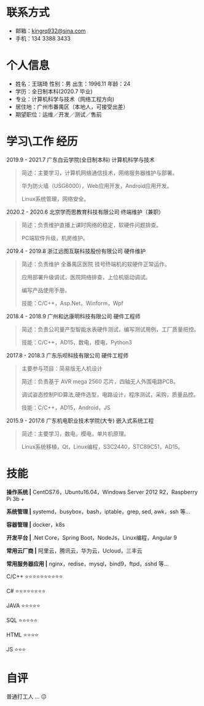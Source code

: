 # 联系方式
- 邮箱：kingrq932@sina.com
- 手机：134 3388 3433

# 个人信息
- 姓名：王瑞琦     性别：男     出生：1996.11     年龄：24
- 学历：全日制本科(2020.7 毕业)
- 专业：计算机科学与技术（网络工程方向)
- 居住地：广州市番禺区（本地人，可接受出差）
- 期望职位：运维／开发／测试／售前

# 学习\工作 经历
2019.9 - 2021.7       广东白云学院(全日制本科)                计算机科学与技术

> 简述：主要学习，计算机网络通信技术，网络服务器维护与部署。
> 
> 华为防火墙（USG6000），Web应用开发，Android应用开发。
> 
> Linux系统管理，网络安全。

2020.2 - 2020.6      北京学而思教育科技有限公司         终端维护（兼职）

> 简述：负责维护直播上课时网络的稳定，软硬件问题排查。
> 
> PC端软件升级，机房维护。

2019.4 - 2019.8       浙江远图互联科技股份有限公司         硬件维护

> 简述：负责维护 全番禺区医院 挂号终端机的软硬件正常运作。
> 
> 应用部署升级调试，医院网络排查，上位机驱动调试。
> 
> 编写产品使用手册。
> 
> 技能：C/C++，Asp.Net，Winform，Wpf

2018.4 - 2018.9       广州和达康明科技有限公司                 硬件工程师

> 简述：负责公司量产型智能水表硬件测试，编写测试用例，工厂质量把控。
> 
> 技能：C/C++，AD15，数电，模电，Python3

2017.8 - 2018.3       广东乐呗科技有限公司                         硬件工程师

> 主要参与项目：简易版无人机设计
> 
> 简述：负责基于 AVR mega 2560 芯片，四轴无人外围电路PCB。
> 
> 调试姿态控制PID算法,硬件选型，电路设计，程序测试，采购，质量品控。
> 
> 技能：C/C++，AD15，Android，JS

2015.9 - 2017.6       广东机电职业技术学院(大专)                嵌入式系统工程

> 简述：主要学习，数电，模电，单片机原理。
> 
> Linux系统移植，Qt，Linux编程，S3C2440，STC89C51，AD15。

# 技能
**操作系统 |** CentOS7.6，Ubuntu16.04，Windows Server 2012 R2，Raspberry Pi 3b +

**系统管理 |** systemd，busybox，bash，iptable，grep, sed, awk，ssh 等...

**容器管理 |** docker，k8s

**开发平台 |** .Net Core，Spring Boot，NodeJs，Linux编程，Angular 9

**常用云厂商 |** 阿里云，腾讯云，华为云，Ucloud，三丰云

**常用服务器应用 |** nginx，redise，mysql，bind9，ftpd，sshd 等...

C/C++     ⭐⭐⭐⭐⭐⭐⭐⭐⭐⭐

C#        ⭐⭐⭐⭐⭐⭐⭐⭐

JAVA      ⭐⭐⭐⭐⭐

SQL       ⭐⭐⭐⭐⭐

HTML      ⭐⭐⭐⭐

JS        ⭐⭐⭐

# 自评

普通打工人 ... 😑
